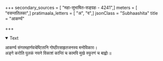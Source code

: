 +++
secondary_sources = [ "महा-सुभाषित-सङ्ग्रहः - 4241",]
meters = [ "वसन्ततिलका",]
pratimaala_letters = [ "अ", "व",]
jsonClass = "Subhaashita"
title = "आकर्ण्य"

+++

<details open><summary>Text</summary>

आकर्ण्य संगरमहार्णवचेष्टितानि गोष्ठीरसाहृतजनस्य मनोविकारः।  
अङ्गे करोति पुलकं नयने विकाशं कान्तिं च कामपि मुखे स्फुरणं च बाह्वोः॥
</details>
